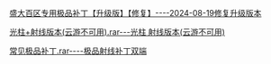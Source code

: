 [盛大百区专用极品补丁【升级版】【修复】----2024-08-19修复升级版本](https://1ys.us.kg/盛大百区专用极品补丁【升级版】.rar)



[光柱+射线版本(云游不可用).rar---光柱 射线版本(云游不可用)](https://1ys.us.kg/光柱%20射线版本(云游不可用).rar)



[常见极品补丁.rar----极品射线补丁双端](https://1ys.us.kg/DnItems极品补丁.rar)